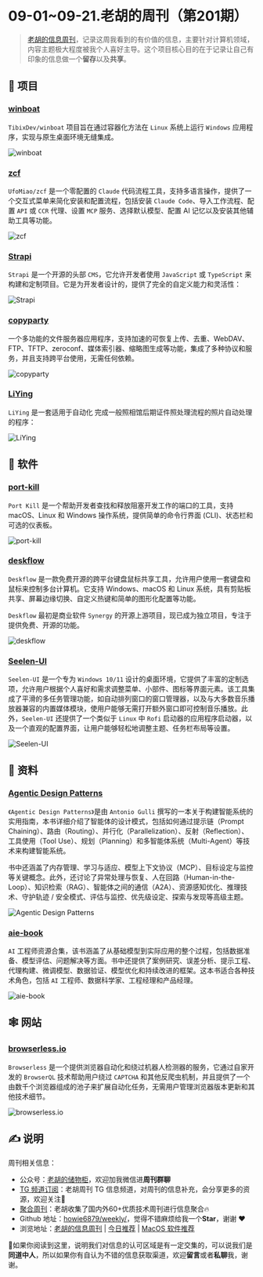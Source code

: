 # 09-01~09-21.老胡的周刊（第201期）

> [老胡的信息周刊](https://weekly.howie6879.com/)，记录这周我看到的有价值的信息，主要针对计算机领域，内容主题极大程度被我个人喜好主导。这个项目核心目的在于记录让自己有印象的信息做一个**留存**以及**共享**。

## 🎯 项目

### [winboat](https://github.com/TibixDev/winboat)

`TibixDev/winboat` 项目旨在通过容器化方法在 `Linux` 系统上运行 `Windows` 应用程序，实现与原生桌面环境无缝集成。

![winboat](https://images-1252557999.file.myqcloud.com/uPic/spn7Mb.png)

### [zcf](https://github.com/UfoMiao/zcf)

`UfoMiao/zcf` 是一个零配置的 `Claude` 代码流程工具，支持多语言操作，提供了一个交互式菜单来简化安装和配置流程，包括安装 `Claude Code`、导入工作流程、配置 `API` 或 `CCR` 代理、设置 `MCP` 服务、选择默认模型、配置 AI 记忆以及安装其他辅助工具等功能。

![zcf](https://images-1252557999.file.myqcloud.com/uPic/6o2Sqw.png)

### [Strapi](https://github.com/strapi/strapi)

`Strapi` 是一个开源的头部 `CMS`，它允许开发者使用 `JavaScript` 或 `TypeScript` 来构建和定制项目。它是为开发者设计的，提供了完全的自定义能力和灵活性：

![Strapi](https://images-1252557999.file.myqcloud.com/uPic/lKNHVM.png)

### [copyparty](https://github.com/9001/copyparty)

一个多功能的文件服务器应用程序，支持加速的可恢复上传、去重、WebDAV、FTP、TFTP、zeroconf、媒体索引器、缩略图生成等功能，集成了多种协议和服务，并且支持跨平台使用，无需任何依赖。

![copyparty](https://images-1252557999.file.myqcloud.com/uPic/fgTNRH.png)

### [LiYing](https://github.com/aoguai/LiYing)

`LiYing` 是一套适用于自动化 完成一般照相馆后期证件照处理流程的照片自动处理的程序：

![LiYing](https://images-1252557999.file.myqcloud.com/uPic/7lUdv4.png)

## 🤖 软件

### [port-kill](https://github.com/kagehq/port-kill)

`Port Kill` 是一个帮助开发者查找和释放阻塞开发工作的端口的工具，支持 macOS、Linux 和 Windows 操作系统，提供简单的命令行界面 (CLI)、状态栏和可选的仪表板。

![port-kill](https://images-1252557999.file.myqcloud.com/uPic/FpEbSX.png)

### [deskflow](https://github.com/deskflow/deskflow)

`Deskflow` 是一款免费开源的跨平台键盘鼠标共享工具，允许用户使用一套键盘和鼠标来控制多台计算机。它支持 Windows、macOS 和 Linux 系统，具有剪贴板共享、屏幕边缘切换、自定义热键和简单的图形化配置等功能。

`Deskflow` 最初是商业软件 `Synergy` 的开源上游项目，现已成为独立项目，专注于提供免费、开源的功能。

![deskflow](https://images-1252557999.file.myqcloud.com/uPic/hTXVat.png)

### [Seelen-UI](https://github.com/eythaann/Seelen-UI)

`Seelen-UI` 是一个专为 `Windows 10/11` 设计的桌面环境，它提供了丰富的定制选项，允许用户根据个人喜好和需求调整菜单、小部件、图标等界面元素。该工具集成了平滑的多任务管理功能，如自动排列窗口的窗口管理器，以及与大多数音乐播放器兼容的内置媒体模块，使用户能够无需打开额外窗口即可控制音乐播放。此外，`Seelen-UI` 还提供了一个类似于 `Linux` 中 `Rofi` 启动器的应用程序启动器，以及一个直观的配置界面，让用户能够轻松地调整主题、任务栏布局等设置。

![Seelen-UI](https://images-1252557999.file.myqcloud.com/uPic/ugiS4u.png)

## 👀 资料

### [Agentic Design Patterns](https://docs.google.com/document/d/1rsaK53T3Lg5KoGwvf8ukOUvbELRtH-V0LnOIFDxBryE/preview?tab=t.0)

`《Agentic Design Patterns》`是由 `Antonio Gulli` 撰写的一本关于构建智能系统的实用指南，本书详细介绍了智能体的设计模式，包括如何通过提示链（Prompt Chaining）、路由（Routing）、并行化（Parallelization）、反射（Reflection）、工具使用（Tool Use）、规划（Planning）和多智能体系统（Multi-Agent）等技术来构建智能系统。

书中还涵盖了内存管理、学习与适应、模型上下文协议（MCP）、目标设定与监控等关键概念。此外，还讨论了异常处理与恢复、人在回路（Human-in-the-Loop）、知识检索（RAG）、智能体之间的通信（A2A）、资源感知优化、推理技术、守护轨迹 / 安全模式、评估与监控、优先级设定、探索与发现等高级主题。

![Agentic Design Patterns](https://images-1252557999.file.myqcloud.com/uPic/JLZ4ca.png)

### [aie-book](https://github.com/chiphuyen/aie-book)

`AI` 工程师资源合集，该书涵盖了从基础模型到实际应用的整个过程，包括数据准备、模型评估、问题解决等方面。书中还提供了案例研究、误差分析、提示工程、代理构建、微调模型、数据验证、模型优化和持续改进的框架。这本书适合各种技术角色，包括 `AI` 工程师、数据科学家、工程经理和产品经理。

![aie-book](https://images-1252557999.file.myqcloud.com/uPic/QD4TLj.png)

## 🕸 网站

### [browserless.io](https://www.browserless.io/)

`Browserless` 是一个提供浏览器自动化和绕过机器人检测器的服务，它通过自家开发的 `BrowserQL` 技术帮助用户绕过 `CAPTCHA` 和其他反爬虫机制，并且提供了一个由数千个浏览器组成的池子来扩展自动化任务，无需用户管理浏览器版本更新和其他技术细节。

![browserless.io](https://images-1252557999.file.myqcloud.com/uPic/VUUtRz.png)

## ✍️ 说明

周刊相关信息：

- 公众号：[老胡的储物柜](https://images-1252557999.file.myqcloud.com/uPic/ETIbMe.jpg)，欢迎加我微信进**周刊群聊**
- [TG 频道订阅](https://t.me/howie_weekly)：老胡周刊 TG 信息频道，对周刊的信息补充，会分享更多的资源，欢迎关注👏
- [聚合周刊](https://www.fre321.com/weekly)：老胡收集了国内外60+优质技术周刊进行信息聚合🔥
- Github 地址：[howie6879/weekly/](https://github.com/howie6879/weekly/)，觉得不错麻烦给我一个**Star**，谢谢 ❤️
- 浏览地址：[老胡的信息周刊](https://weekly.howie6879.com) | [今日推荐](https://weekly.howie6879.com/recommend/index.html) | [MacOS 软件推荐](https://weekly.howie6879.com/soft/mac.html)

🙌如果你阅读到这里，说明我们对信息的认可区域是有一定交集的，可以说我们是**同道中人**，所以如果你有自认为不错的信息获取渠道，欢迎**留言**或者**私聊**我，谢谢。
